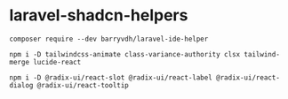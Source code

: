 # laravel-shadcn-helpers

```
composer require --dev barryvdh/laravel-ide-helper
```

```
npm i -D tailwindcss-animate class-variance-authority clsx tailwind-merge lucide-react
```

```
npm i -D @radix-ui/react-slot @radix-ui/react-label @radix-ui/react-dialog @radix-ui/react-tooltip

```
